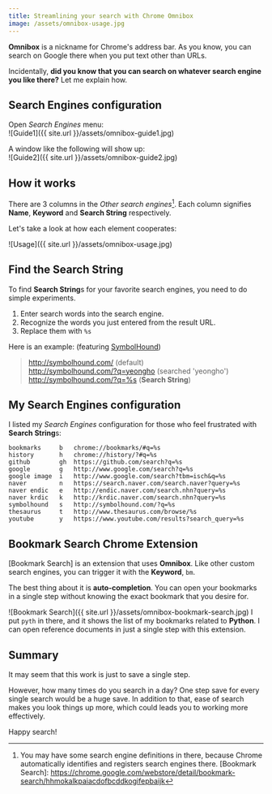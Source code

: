 ```yaml
---
title: Streamlining your search with Chrome Omnibox
image: /assets/omnibox-usage.jpg
---
```

**Omnibox** is a nickname for Chrome's address bar.
As you know, you can search on Google there
when you put text other than URLs.

Incidentally, **did you know that you can search on whatever search engine
you like there?** Let me explain how.


## Search Engines configuration

Open *Search Engines* menu:  
![Guide1]({{ site.url }}/assets/omnibox-guide1.jpg)


A window like the following will show up:  
![Guide2]({{ site.url }}/assets/omnibox-guide2.jpg)


## How it works

There are 3 columns in the *Other search engines*[^1].
Each column signifies **Name**, **Keyword** and **Search String** respectively.

Let's take a look at how each element cooperates:

![Usage]({{ site.url }}/assets/omnibox-usage.jpg)



## Find the Search String

To find **Search String**s for your favorite search engines,
you need to do simple experiments.

1. Enter search words into the search engine.
1. Recognize the words you just entered from the result URL.
1. Replace them with `%s`

Here is an example: (featuring [SymbolHound](http://symbolhound.com/))

> http://symbolhound.com/ (default)  
> http://symbolhound.com/?q=yeongho (searched 'yeongho')  
> http://symbolhound.com/?q=%s (**Search String**)  


## My Search Engines configuration

I listed my *Search Engines* configuration for those who feel frustrated with
**Search String**s:

```
bookmarks     b   chrome://bookmarks/#q=%s
history       h   chrome://history/?#q=%s
github        gh  https://github.com/search?q=%s
google        g   http://www.google.com/search?q=%s
google image  i   http://www.google.com/search?tbm=isch&q=%s
naver         n   https://search.naver.com/search.naver?query=%s
naver endic   e   http://endic.naver.com/search.nhn?query=%s
naver krdic   k   http://krdic.naver.com/search.nhn?query=%s
symbolhound   s   http://symbolhound.com/?q=%s
thesaurus     t   http://www.thesaurus.com/browse/%s
youtube       y   https://www.youtube.com/results?search_query=%s
```


## Bookmark Search Chrome Extension

[Bookmark Search] is an extension that uses **Omnibox**.
Like other custom search engines, you can trigger it with the **Keyword**, `bm`.

The best thing about it is **auto-completion**.
You can open your bookmarks in a single step
without knowing the exact bookmark that you desire for.

![Bookmark Search]({{ site.url }}/assets/omnibox-bookmark-search.jpg)
I put `pyth` in there, and
it shows the list of my bookmarks related to **Python**.
I can open reference documents in just a single step with this extension.


## Summary

It may seem that this work is just to save a single step.

However, how many times do you search in a day?
One step save for every single search would be a huge save.
In addition to that, ease of search makes you look things up more,
which could leads you to working more effectively.

Happy search!


[^1]: You may have some search engine definitions in there, because Chrome  automatically identifies and registers search engines there.
[Bookmark Search]: https://chrome.google.com/webstore/detail/bookmark-search/hhmokalkpaiacdofbcddkogifepbaijk
